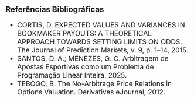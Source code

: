 <span id="referencias"></span>

<style scoped>
    ul {
        font-size: 14pt;       
    }
</style>

## Referências Bibliográficas

- CORTIS, D. EXPECTED VALUES AND VARIANCES IN BOOKMAKER PAYOUTS: A THEORETICAL APPROACH TOWARDS SETTING LIMITS ON ODDS. The Journal of Prediction Markets, v. 9, p. 1–14, 2015.
- SANTOS, D. A.; MENEZES, G. C. Arbitragem de Apostas Esportivas como um Problema de Programação Linear Inteira. 2025. 
- TEBOGO, B. The No-Arbitrage Price Relations in Options Valuation. Derivatives eJournal, 2012.
